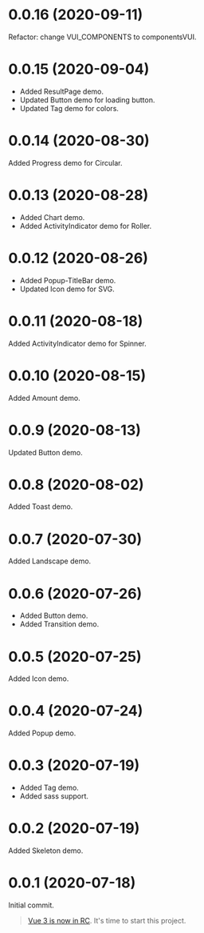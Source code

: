 # 0.0.16 (2020-09-11)

Refactor: change VUI_COMPONENTS to componentsVUI.

# 0.0.15 (2020-09-04)

- Added ResultPage demo.
- Updated Button demo for loading button.
- Updated Tag demo for colors.

# 0.0.14 (2020-08-30)

Added Progress demo for Circular.

# 0.0.13 (2020-08-28)

- Added Chart demo.
- Added ActivityIndicator demo for Roller.

# 0.0.12 (2020-08-26)

- Added Popup-TitleBar demo.
- Updated Icon demo for SVG.

# 0.0.11 (2020-08-18)

Added ActivityIndicator demo for Spinner.

# 0.0.10 (2020-08-15)

Added Amount demo.

# 0.0.9 (2020-08-13)

Updated Button demo.

# 0.0.8 (2020-08-02)

Added Toast demo.

# 0.0.7 (2020-07-30)

Added Landscape demo.

# 0.0.6 (2020-07-26)

- Added Button demo.
- Added Transition demo.

# 0.0.5 (2020-07-25)

Added Icon demo.

# 0.0.4 (2020-07-24)

Added Popup demo.

# 0.0.3 (2020-07-19)

- Added Tag demo.
- Added sass support.

# 0.0.2 (2020-07-19)

Added Skeleton demo.

# 0.0.1 (2020-07-18)

Initial commit.

> [Vue 3 is now in RC](https://github.com/vuejs/rfcs/issues/189). It's time to start this project.
